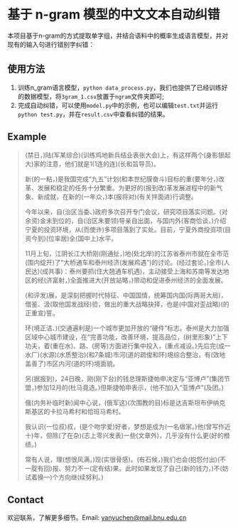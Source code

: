 # 基于 n-gram 模型的中文文本自动纠错

本项目基于n-gram的方式提取单字组，并结合语料中的概率生成语言模型，并对现有的输入句进行错别字纠错：

## 使用方法
1. 训练n_gram语言模型，`python data_process.py`，我们也提供了已经训练好的数据模型，将`3gram_1.csv`放置于`ngram`文件夹即可;
2. 完成自动纠错，可以使用`model.py`中的示例，也可以编辑`test.txt`并运行`python test.py`，并在`result.csv`中查看纠错的结果。


## Example 
> (禁日，)陆(军某综合)(训练鸡地新兵结业表张大会)上，有这样两个(身影银起大)家的注意，他们就是1(1连的连)(长和旨导员)。  
>   
> 新(的一粘，)是我国完成“九五”计划(和本世纪膜奋斗)目标的重(要年分，)改革、发展和稳定的任务十分繁重。为更好的(报到改)革发展进程中的新气象、新成就，在新的(一年众，)本(报将对)(有关拌面进)行调整。  
>   
> 今年以来，自(治区当委、)政府多次召开专门会议，研究项目落实问题。(对余资)金未到位的，自(治区朱要领)导亲自出面，与国内外(客商恰谈，)介绍宁夏的投资环境，从(而使许)多项目落到了实处。目前，宁夏外商投资项(目资今到)(位率居)全(国中上)水平。  
>   
> 11月上旬，江阴长江大桥刚(刚通扯，)地(处北岸)的江苏省泰州市就在全市范(围内绽开)了“大桥通车和泰州经济(发展鸡遇”)的讨论。(经过套论，)全市(人民达)(成共事)：泰州要抓(住大翘通车机遇)，主动接受上海和苏南等发达地区的经(济富射，)全面推进大(开放站略，)带动和促进泰州经济的全面发展。  
>   
> (和评发)展，是深刻把握时代特征、中国国情，统筹国内国(际两哥大局)，借鉴、汲(取他国发战经)验，做出的重大战略抉择，也是(中国对歪战略)(的正重宣)誓。  
>   
> 环(境正洁、)(交通遍利是)一个城市更加开放的“硬件”标志。泰州是大力加强区域中心城市建设，在“完善功能，改善环境，提高品位，(树里形象)”上下功夫，着(重在水)、路、(房等)方面进行集中投入，(重点减设。)先后完(成一水厂)(水源)(水质整治)(和7条城)市河(道的疏俊和环)境综合整治，有(效地盖善了)市区内河(道的环)境面貌。  
>     
> 另(据报到)，24日晚，刚(刚下台)的钱总理斯捷帕申决定与“亚博卢”(集团节盟，)参加12月的(杜马竟选。)但斯捷帕申表示，(他不加)入“亚博卢”(及团。)    
>   
> 俄(内务补临时新)闻中心说，(俄军这)(次围教的目)标是达吉斯坦布伊纳克斯基区的卡拉马希村和恰班马希村。  
>   
> 我认识(一位叔)叔，(是个吻学爱)好者，梦想是成为(一名做家。)他(曾写作近十)年，但除(了在杂)(志上零兴发表)一些(文章外)，几乎没有什么更(好的橙绩。)  
>   
> 常有人说，理(想很风满，)现(实很骨感)。(有石候，)我们也会(抱怨付出)(不一腚有回)报、努力不一(定有结)果。此时如果发现了自己(新的钱力，)不(妨试着换一)个方向继(续努利。)


## Contact
欢迎联系，了解更多细节。Email: yanyuchen@mail.bnu.edu.cn
